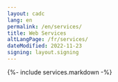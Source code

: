 ```yaml
---
layout: cadc
lang: en
permalink: /en/services/
title: Web Services
altLangPage: /fr/services/
dateModified: 2022-11-23
signing: layout.signing
---
```


{%- include services.markdown -%}
